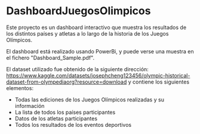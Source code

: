 # DashboardJuegosOlimpicos

Este proyecto es un dashboard interactivo que muestra los resultados de los distintos países y atletas a lo largo de la historia de los Juegos Olímpicos.

El dashboard está realizado usando PowerBi, y puede verse una muestra en el fichero "Dashboard_Sample.pdf".

El dataset utilizado fue obtenido de la siguiente dirección: https://www.kaggle.com/datasets/josephcheng123456/olympic-historical-dataset-from-olympediaorg?resource=download y contiene los siguientes elementos:
  - Todas las ediciones de los Juegos Olímpicos realizadas y su información
  - La lista de todos los países participantes
  - Datos de los atletas participantes
  - Todos los resultados de los eventos deportivos
